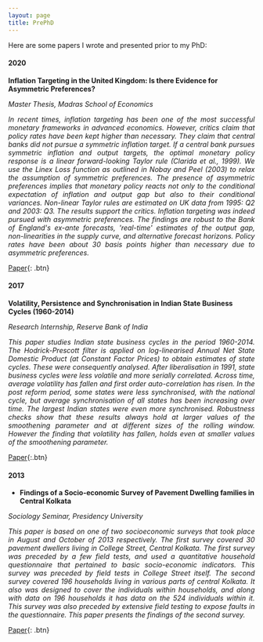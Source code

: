 ```yaml
---
layout: page
title: PrePhD
---
```


Here are some papers I wrote and presented prior to my PhD:

#### 2020

**Inflation Targeting in the United Kingdom: Is there Evidence for Asymmetric Preferences?**

*Master Thesis, Madras School of Economics*

<div style="text-align: justify"> <em>In recent times, inflation targeting has been one of the most successful monetary frameworks in advanced economics. However, critics claim that policy rates have been kept higher than necessary. They claim that central banks did not pursue a symmetric inflation target. If a central bank pursues symmetric inflation and output targets, the optimal monetary policy response is a linear forward-looking Taylor rule (Clarida et al., 1999). We use the Linex Loss function as outlined in Nobay and Peel (2003) to relax the assumption of symmetric preferences. The presence of asymmetric preferences implies that monetary policy reacts not only to the conditional expectation of inflation and output gap but also to their conditional variances. Non-linear Taylor rules are estimated on UK data from 1995: Q2 and 2003: Q3. The results support the critics. Inflation targeting was indeed pursued with asymmetric preferences. The findings are robust to the Bank of England's ex-ante forecasts, 'real-time' estimates of the output gap, non-linearities in the supply curve, and alternative forecast horizons. Policy rates have been about 30 basis points higher than necessary due to asymmetric preferences.</em></div>

[Paper](https://www.mse.ac.in/wp-content/uploads/2021/05/working-paper-196.pdf){: .btn}

#### 2017

**Volatility, Persistence and Synchronisation in Indian State Business Cycles (1960-2014)**

*Research Internship, Reserve Bank of India*

<div style="text-align: justify"> <em>This paper studies Indian state business cycles in the period 1960-2014. The Hodrick-Prescott filter is applied on log-linearised Annual Net State Domestic Product (at Constant Factor Prices) to obtain estimates of state cycles. These were consequently analysed. After liberalisation in 1991, state business cycles were less volatile and more serially correlated. Across time, average volatility has fallen and first order auto-correlation has risen. In the post reform period, some states were less synchronised, with the national cycle, but average synchronisation of all states has been increasing over time. The largest Indian states were even more synchronised. Robustness checks show that these results always hold at larger values of the smoothening parameter and at different sizes of the rolling window. However the finding that volatility has fallen, holds even at smaller values of the smoothening parameter.</em></div>

[Paper](https://rawatpranjal.github.io/docs/VolatilityPersistenceandSynchronisationinStateBusinessCycles1960-2014.pdf){:.btn}

#### 2013

- **Findings of a Socio-economic Survey of Pavement Dwelling families in Central Kolkata**

*Sociology Seminar, Presidency University*

<div style="text-align: justify"><em>This paper is based on one of two socioeconomic surveys that took place in August and October of 2013 respectively. The first survey covered 30 pavement dwellers living in College Street, Central Kolkata. The first survey was preceded by a few field tests, and used a quantitative household questionnaire that pertained to basic socio-economic indicators. This survey was preceded by field tests in College Street itself. The second survey covered 196 households living in various parts of central Kolkata. It also was designed to cover the individuals within households, and along with data on 196 households it has data on the 524 individuals within it. This survey was also preceded by extensive field testing to expose faults in the questionnaire. This paper presents the findings of the second survey.</em></div>

[Paper](https://www.researchgate.net/profile/Pranjal-Rawat/publication/315413896_Findings_of_a_Socio-Economic_Survey_of_Pavement_Dwelling_Families_in_Central_Kolkata/links/5b2219aa458515270fc6f563/Findings-of-a-Socio-Economic-Survey-of-Pavement-Dwelling-Families-in-Central-Kolkata.pdf){: .btn}

<br />


